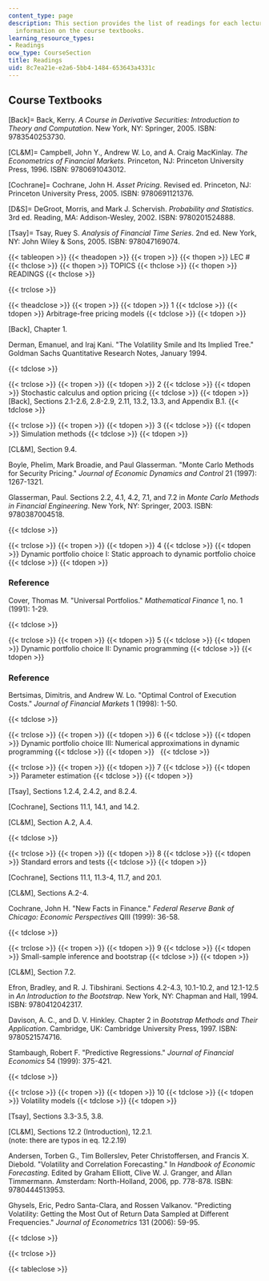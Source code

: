 ```yaml
---
content_type: page
description: This section provides the list of readings for each lecture session and
  information on the course textbooks.
learning_resource_types:
- Readings
ocw_type: CourseSection
title: Readings
uid: 8c7ea21e-e2a6-5bb4-1484-653643a4331c
---
```


Course Textbooks
----------------

\[Back\]= Back, Kerry. _A Course in Derivative Securities:_ _Introduction to Theory and Computation_. New York, NY: Springer, 2005. ISBN: 9783540253730.

\[CL&M\]= Campbell, John Y., Andrew W. Lo, and A. Craig MacKinlay. _The Econometrics of Financial Markets_. Princeton, NJ: Princeton University Press, 1996. ISBN: 9780691043012.

\[Cochrane\]= Cochrane, John H. _Asset Pricing_. Revised ed. Princeton, NJ: Princeton University Press, 2005. ISBN: 9780691121376.

\[D&S\]= DeGroot, Morris, and Mark J. Schervish. _Probability and Statistics_. 3rd ed. Reading, MA: Addison-Wesley, 2002. ISBN: 9780201524888.

\[Tsay\]= Tsay, Ruey S. _Analysis of Financial Time Series_. 2nd ed. New York, NY: John Wiley & Sons, 2005. ISBN: 978047169074.

{{< tableopen >}}
{{< theadopen >}}
{{< tropen >}}
{{< thopen >}}
LEC #
{{< thclose >}}
{{< thopen >}}
TOPICS
{{< thclose >}}
{{< thopen >}}
READINGS
{{< thclose >}}

{{< trclose >}}

{{< theadclose >}}
{{< tropen >}}
{{< tdopen >}}
1
{{< tdclose >}}
{{< tdopen >}}
Arbitrage-free pricing models
{{< tdclose >}}
{{< tdopen >}}


\[Back\], Chapter 1.

Derman, Emanuel, and Iraj Kani. "The Volatility Smile and Its Implied Tree." Goldman Sachs Quantitative Research Notes, January 1994.


{{< tdclose >}}

{{< trclose >}}
{{< tropen >}}
{{< tdopen >}}
2
{{< tdclose >}}
{{< tdopen >}}
Stochastic calculus and option pricing
{{< tdclose >}}
{{< tdopen >}}
\[Back\], Sections 2.1-2.6, 2.8-2.9, 2.11, 13.2, 13.3, and Appendix B.1.
{{< tdclose >}}

{{< trclose >}}
{{< tropen >}}
{{< tdopen >}}
3
{{< tdclose >}}
{{< tdopen >}}
Simulation methods
{{< tdclose >}}
{{< tdopen >}}


\[CL&M\], Section 9.4.

Boyle, Phelim, Mark Broadie, and Paul Glasserman. "Monte Carlo Methods for Security Pricing." _Journal of Economic Dynamics and Control_ 21 (1997): 1267-1321.

Glasserman, Paul. Sections 2.2, 4.1, 4.2, 7.1, and 7.2 in _Monte Carlo Methods in Financial Engineering_. New York, NY: Springer, 2003. ISBN: 9780387004518.


{{< tdclose >}}

{{< trclose >}}
{{< tropen >}}
{{< tdopen >}}
4
{{< tdclose >}}
{{< tdopen >}}
Dynamic portfolio choice I: Static approach to dynamic portfolio choice
{{< tdclose >}}
{{< tdopen >}}


### Reference

Cover, Thomas M. "Universal Portfolios." _Mathematical Finance_ 1, no. 1 (1991): 1-29.


{{< tdclose >}}

{{< trclose >}}
{{< tropen >}}
{{< tdopen >}}
5
{{< tdclose >}}
{{< tdopen >}}
Dynamic portfolio choice II: Dynamic programming
{{< tdclose >}}
{{< tdopen >}}


### Reference

Bertsimas, Dimitris, and Andrew W. Lo. "Optimal Control of Execution Costs." _Journal of Financial Markets_ 1 (1998): 1-50.


{{< tdclose >}}

{{< trclose >}}
{{< tropen >}}
{{< tdopen >}}
6
{{< tdclose >}}
{{< tdopen >}}
Dynamic portfolio choice III: Numerical approximations in dynamic programming
{{< tdclose >}}
{{< tdopen >}}
 
{{< tdclose >}}

{{< trclose >}}
{{< tropen >}}
{{< tdopen >}}
7
{{< tdclose >}}
{{< tdopen >}}
Parameter estimation
{{< tdclose >}}
{{< tdopen >}}


\[Tsay\], Sections 1.2.4, 2.4.2, and 8.2.4.

\[Cochrane\], Sections 11.1, 14.1, and 14.2.

\[CL&M\], Section A.2, A.4.


{{< tdclose >}}

{{< trclose >}}
{{< tropen >}}
{{< tdopen >}}
8
{{< tdclose >}}
{{< tdopen >}}
Standard errors and tests
{{< tdclose >}}
{{< tdopen >}}


\[Cochrane\], Sections 11.1, 11.3-4, 11.7, and 20.1.

\[CL&M\], Sections A.2-4.

Cochrane, John H. "New Facts in Finance." _Federal Reserve Bank of Chicago: Economic Perspectives_ QIII (1999): 36-58.


{{< tdclose >}}

{{< trclose >}}
{{< tropen >}}
{{< tdopen >}}
9
{{< tdclose >}}
{{< tdopen >}}
Small-sample inference and bootstrap
{{< tdclose >}}
{{< tdopen >}}


\[CL&M\], Section 7.2.

Efron, Bradley, and R. J. Tibshirani. Sections 4.2-4.3, 10.1-10.2, and 12.1-12.5 in _An Introduction to the Bootstrap_. New York, NY: Chapman and Hall, 1994. ISBN: 9780412042317.

Davison, A. C., and D. V. Hinkley. Chapter 2 in _Bootstrap Methods and Their Application_. Cambridge, UK: Cambridge University Press, 1997. ISBN: 9780521574716.

Stambaugh, Robert F. "Predictive Regressions." _Journal of Financial Economics_ 54 (1999): 375-421.


{{< tdclose >}}

{{< trclose >}}
{{< tropen >}}
{{< tdopen >}}
10
{{< tdclose >}}
{{< tdopen >}}
Volatility models
{{< tdclose >}}
{{< tdopen >}}


\[Tsay\], Sections 3.3-3.5, 3.8.

\[CL&M\], Sections 12.2 (Introduction), 12.2.1.  
(note: there are typos in eq. 12.2.19)

Andersen, Torben G., Tim Bollerslev, Peter Christoffersen, and Francis X. Diebold. "Volatility and Correlation Forecasting." In _Handbook of Economic Forecasting_. Edited by Graham Elliott, Clive W. J. Granger, and Allan Timmermann. Amsterdam: North-Holland, 2006, pp. 778-878. ISBN: 9780444513953.

Ghysels, Eric, Pedro Santa-Clara, and Rossen Valkanov. "Predicting Volatility: Getting the Most Out of Return Data Sampled at Different Frequencies." _Journal of Econometrics_ 131 (2006): 59-95.


{{< tdclose >}}

{{< trclose >}}

{{< tableclose >}}